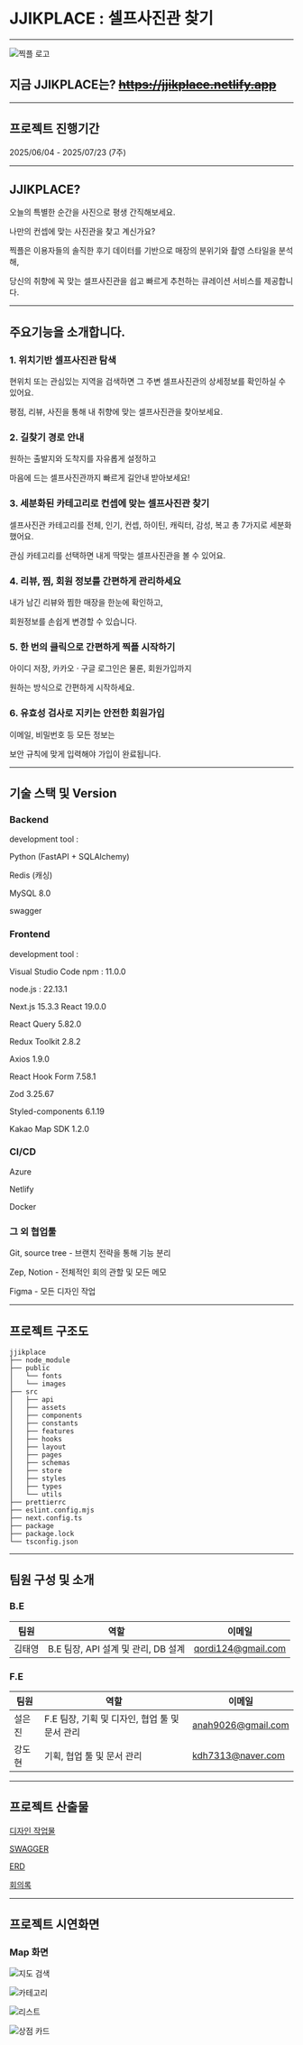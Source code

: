 # JJIKPLACE : 셀프사진관 찾기

---

![찍플 로고](https://github.com/seoleunjin/JJIKPLACE/blob/main/%EC%B0%8D%ED%94%8C%20%EB%A1%9C%EA%B3%A0.png)
## 지금  JJIKPLACE는? ~~<https://jjikplace.netlify.app>~~

---

## 프로젝트 진행기간
2025/06/04 - 2025/07/23 (7주)

---

## JJIKPLACE?
오늘의 특별한 순간을 사진으로 평생 간직해보세요.

나만의 컨셉에 맞는 사진관을 찾고 계신가요?

찍플은 이용자들의 솔직한 후기 데이터를 기반으로 매장의 분위기와 촬영 스타일을 분석해,

당신의 취향에 꼭 맞는 셀프사진관을 쉽고 빠르게 추천하는 큐레이션 서비스를 제공합니다.

---

## 주요기능을 소개합니다.


### 1. 위치기반 셀프사진관 탐색

현위치  또는 관심있는 지역을 검색하면 그 주변 셀프사진관의 상세정보를 확인하실 수 있어요.

평점, 리뷰, 사진을 통해 내 취향에 맞는 셀프사진관을 찾아보세요.


### 2. 길찾기 경로 안내

원하는 출발지와 도착지를 자유롭게 설정하고

마음에 드는 셀프사진관까지 빠르게 길안내 받아보세요!


### 3. 세분화된 카테고리로 컨셉에 맞는 셀프사진관 찾기 

셀프사진관 카테고리를 전체, 인기, 컨셉, 하이틴, 캐릭터, 감성, 복고 총 7가지로 세분화했어요.

관심 카테고리를 선택하면 내게 딱맞는 셀프사진관을 볼 수 있어요.


### 4. 리뷰, 찜, 회원 정보를 간편하게 관리하세요

내가 남긴 리뷰와 찜한 매장을 한눈에 확인하고,

회원정보를 손쉽게 변경할 수 있습니다.


### 5. 한 번의 클릭으로 간편하게 찍플 시작하기

아이디 저장, 카카오 · 구글 로그인은 물론, 회원가입까지

원하는 방식으로 간편하게 시작하세요.


### 6. 유효성 검사로 지키는 안전한 회원가입

이메일, 비밀번호 등 모든 정보는

보안 규칙에 맞게 입력해야 가입이 완료됩니다.

---

## 기술 스택 및 Version


### Backend 

development tool :

Python (FastAPI + SQLAlchemy)

Redis (캐싱)

MySQL 8.0

swagger


### Frontend 

development tool :

Visual Studio Code npm : 11.0.0

node.js : 22.13.1

Next.js 15.3.3 React 19.0.0

React Query 5.82.0

Redux Toolkit 2.8.2

Axios 1.9.0

React Hook Form 7.58.1

Zod 3.25.67 

Styled-components 6.1.19

Kakao Map SDK 1.2.0


### CI/CD

Azure

Netlify

Docker


### 그 외 협업툴 

Git, source tree - 브랜치 전략을 통해 기능 분리

Zep, Notion - 전체적인 회의 관할 및 모든 메모

Figma - 모든 디자인 작업

---

## 프로젝트 구조도

```
jjikplace  
├── node_module 
├── public 
│   └── fonts
│   └── images
├── src
│   ├── api
│   ├── assets
│   ├── components
│   ├── constants
│   ├── features
│   ├── hooks
│   ├── layout
│   ├── pages
│   ├── schemas
│   ├── store
│   ├── styles 
│   ├── types
│   └── utils
├── prettierrc
├── eslint.config.mjs
├── next.config.ts
├── package
├── package.lock
└── tsconfig.json 
```

---

## 팀원 구성 및 소개

### B.E
| 팀원 | 역할 | 이메일 |
| --- | --- | --- |
| 김태영 | B.E 팀장, API 설계 및 관리, DB 설계 | qordi124@gmail.com |

### F.E
| 팀원 | 역할 | 이메일 |
| --- | --- | --- |
| 설은진 | F.E 팀장, 기획 및 디자인, 협업 툴 및 문서 관리 | anah9026@gmail.com |
| 강도현 |  기획, 협업 툴 및 문서 관리  | kdh7313@naver.com |

---


## 프로젝트 산출물

[디자인 작업물](https://www.figma.com/design/SJxu0BolWPac66um1bIWwo/%EC%B0%8D%ED%94%8C?node-id=0-1&t=prQkJivcJk2R2bO9-1)

[SWAGGER](http://jjikplace-backend.kro.kr/docs)

[ERD](https://www.erdcloud.com/d/6zyJ2Fv22H3Cvxs9f)

[회의록](https://www.notion.so/JJIKPLACE-1f9c7c6edc1d800b8190f848ff12155b?source=copy_link)

---

## 프로젝트 시연화면

### Map 화면
![지도 검색](https://github.com/user-attachments/assets/a9b7163e-2a12-40be-9e4e-8922fa17e036)

![카테고리](https://github.com/user-attachments/assets/35083b76-a0fc-405e-bfd8-5812f65e3c26)

![리스트](https://github.com/user-attachments/assets/b87be0e7-b8ca-439d-967d-e3a21f9b9e16)

![상점 카드](https://github.com/user-attachments/assets/5b470a6a-ca05-4a2a-a241-1c9b44ea09fc)




